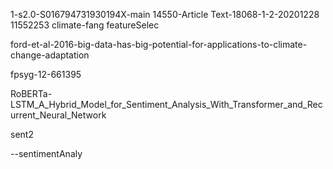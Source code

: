 1-s2.0-S016794731930194X-main
14550-Article Text-18068-1-2-20201228
11552253
climate-fang
featureSelec

ford-et-al-2016-big-data-has-big-potential-for-applications-to-climate-change-adaptation

fpsyg-12-661395

RoBERTa-LSTM_A_Hybrid_Model_for_Sentiment_Analysis_With_Transformer_and_Recurrent_Neural_Network

sent2

--sentimentAnaly